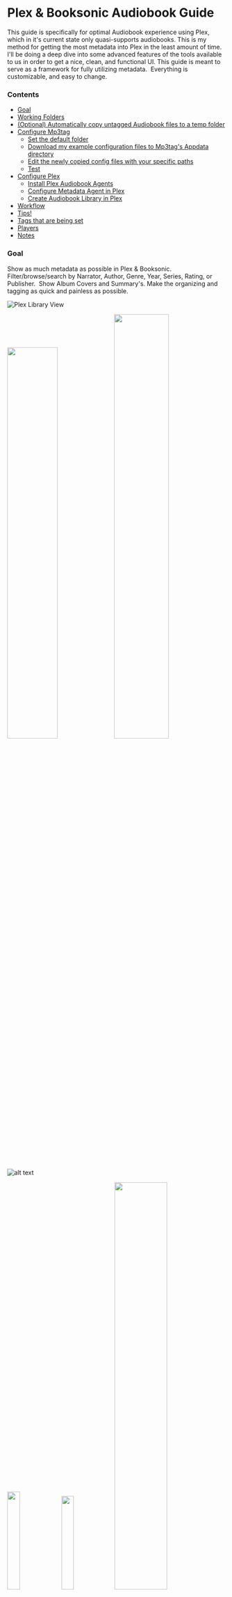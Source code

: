 # Plex & Booksonic Audiobook Guide
This guide is specifically for optimal Audiobook experience using Plex, which in it's current state only quasi-supports audiobooks. This is my method for getting the most metadata into Plex in the least amount of time.  I'll be doing a deep dive into some advanced features of the tools available to us in order to get a nice, clean, and functional UI. This guide is meant to serve as a framework for fully utilizing metadata.  Everything is customizable, and easy to change.

### Contents
* [Goal](https://github.com/seanap/Plex-Audiobook-Guide/blob/master/README.md#goal)
* [Working Folders](https://github.com/seanap/Plex-Audiobook-Guide/blob/master/README.md#working-folders)  
* [(Optional) Automatically copy untagged Audiobook files to a temp folder](https://github.com/seanap/Plex-Audiobook-Guide/blob/master/README.md#optional-automatically-copy-untagged-audiobook-files-to-a-temp-folder)
* [Configure Mp3tag](https://github.com/seanap/Plex-Audiobook-Guide/blob/master/README.md#configure-mp3tag)
  * [Set the default folder](https://github.com/seanap/Plex-Audiobook-Guide/blob/master/README.md#set-the-default-folder-mp3tag-automatically-looks-for-book-files-in)
  * [Download my example configuration files to Mp3tag's Appdata directory](https://github.com/seanap/Plex-Audiobook-Guide/blob/master/README.md#download-my-example-configuration-files-to-mp3tags-appdata-directory)
  * [Edit the newly copied config files with your specific paths](https://github.com/seanap/Plex-Audiobook-Guide/blob/master/README.md#edit-the-newly-copied-config-files-with-your-specific-paths)
  * [Test](https://github.com/seanap/Plex-Audiobook-Guide/blob/master/README.md#test)
* [Configure Plex](https://github.com/seanap/Plex-Audiobook-Guide/blob/master/README.md#configure-plex)
  * [Install Plex Audiobook Agents](https://github.com/seanap/Plex-Audiobook-Guide/blob/master/README.md#install-metadata-agent-for-plex)
  * [Configure Metadata Agent in Plex](https://github.com/seanap/Plex-Audiobook-Guide/blob/master/README.md#configure-metadata-agent-in-plex)
  * [Create Audiobook Library in Plex](https://github.com/seanap/Plex-Audiobook-Guide/blob/master/README.md#create-audiobook-library-in-plex)
* [Workflow](https://github.com/seanap/Plex-Audiobook-Guide/blob/master/README.md#workflow)
* [Tips!](https://github.com/seanap/Plex-Audiobook-Guide/blob/master/README.md#tips)
* [Tags that are being set](https://github.com/seanap/Plex-Audiobook-Guide/blob/master/README.md#tags-that-are-being-set)
* [Players](https://github.com/seanap/Plex-Audiobook-Guide/blob/master/README.md#players)
* [Notes](https://github.com/seanap/Plex-Audiobook-Guide/blob/master/README.md#notes)

### Goal
Show as much metadata as possible in Plex &amp; Booksonic.  Filter/browse/search by Narrator, Author, Genre, Year, Series, Rating, or Publisher.  Show Album Covers and Summary's. Make the organizing and tagging as quick and painless as possible.  

![Plex Library View](https://i.imgur.com/k4up0ao.jpg)
<p float="left">
  <img src="https://i.imgur.com/C3wgGte.png" width="48%" />
  <img src="https://i.imgur.com/YHqhdhO.png" width="50%" />
</p>

![alt text](https://i.imgur.com/oSfZLHo.png "Booksonic Book Summary")  
<p float="left">
  <img src="https://i.imgur.com/A1IYa5I.png" width="24%" />
  <img src="https://i.imgur.com/eKrH92i.png" width="23.5%" />
  <img src="https://i.imgur.com/HGbPdNM.png" width="49%" />
</p>

<!-- blank line -->
----
<!-- blank line -->
### Working folders
I have 3 working directories for my Audiobooks:
* `~/Original` Folder where I keep the un-altered original audio Files  
* `~/temp` Folder where I copy the audio files that need to be processed, this is the folder Mp3tag will open by default  
* `~/Audiobooks` Folder where I archive my properly tagged files in the proper folder structure, this is the folder I point Plex at

> Anywhere these folders are referenced, make sure to update to your specific paths

Best Practice: Tag your files *before* adding them to Plex.
<!-- blank line -->
----
<!-- blank line -->
### (Optional) Automatically copy untagged Audiobook files to a temp folder
Optional: This step is only required if you want to preserve the original unedited Audiobook files. This is required if you are seeding torrents, for example from librivox.org. That said, this is a recommended step for everyone, just incase something goes horribly wrong with Mp3tag or copying files.

<details>
<summary>What I want to achieve with this step: (click to expand)</summary>

<br>

This Script will:  
* Check every 2min for a new audiobook in the `/original` folder  
* Find only files and folders added to `/original` since the last run  
* Filter files to just Audiofiles (mp3 m4b ogg etc)  
* Copy only the Audiofiles to `/temp`  
* Ignore folder structure, bring everything to the `/temp/*` level  
* If exists do not copy again  
* We will configure Mp3tag to open to the `/temp` folder by default  
* When you run the Mp3tag custom Action (installed/created below), Mp3tag will move the files from `/temp` to `~/Audiobook`

Example:
```
/original
|
+-- /Book1
|   |
|   +-- book1.mp3 (Date: T-1min)
|   +-- book1cover.jpg (Date: T-1min)
|
+-- book2.m4b (Date: T-2min)
+-- book3.m4b (Date: T-1Hr)

RUN SCRIPT (every 2min)

/temp
|
+-- book1.mp3
+-- book2.m4b
```
</details>

<br>

This will automatically copy untagged books from `\Original` to `\temp`, which we will set as the default folder Mp3tag opens to, so all you have to do is open Mp3tag and any books that need processing will be automatically loaded. Expand and follow one of the options below for your OS.

<details>
<summary>[WINDOWS] Monitor /original folder and move untagged audiofiles to /temp: (click to expand)</summary>
<br>

* Download, Install, and Run [Dropit](http://www.dropitproject.com/#download)  
* Download Dropit settings Backup file [BookCopy [v1].zip](https://github.com/seanap/Plex-Audiobook-Guide/raw/master/Dropit/Backup/BookCopy%20%5Bv1%5D.zip)  
* In the System Tray: Right-Click `Dropit` > `Options` > `Various` > `Restore` and **Open** `BookCopy [v1].zip`
<p float="left">
  <img src="https://i.imgur.com/qrEFFQH.png" width="69%" />
  <img src="https://i.imgur.com/DBdlB6k.png" width="30%" />
</p>

* In the `Options` window, go to the `Monitoring` tab and edit `Z:\Original` with your specific folder  
![Update Monitored Folder Path](https://i.imgur.com/evlHN8K.png)
* Click Save, and OK to close the Options windows  
* Right-Click `Dropit` icon in system tray  
* Click `Associations`  
   * Make sure `BookCopy` profile is selected in the bottom drop-down  
* Double-Click `AudiobookCopy` and edit `4. Destination Folder` with your specific `\temp` folder  
![Update Destination Folder](https://i.imgur.com/T4HoYQq.png)  
> Test it by Copying an audiofile to /Original. Make sure it's working before moving on

</details>

<details>
<summary>[LINUX] Create a BookCopy script: (click to expand)</summary>
<br>

   * Open Notepad++  
   * Create a new file and name it `BookCopy.sh`  
   * Copy and paste the code below, update your path, and save.  
```
#!/bin/sh
find /full/path/to/Original/ -type f \( -iname \*.m4b -o -iname \*.mp3 -o -iname \*.mp4 -o -iname \*.m4a -o -iname \*.ogg \) -mmin -3 -exec cp -n "{}" /full/path/to/temp/ \;
```
   * Edit cron `crontab -e` add the following line:  
`*/2 * * * * /bin/sh /path/to/BookCopy.sh`  
</details>

<!-- blank line -->
----
<!-- blank line -->
### Configure Mp3tag
* Install, or Upgrade [Mp3tag](https://www.mp3tag.de/en/) to the latest version  

##### Set the default folder Mp3tag automatically looks for book files in.
* `Tools > Options > Directories`  
* Put the full path of the directory with your untagged books in `Favorite directory:`  
* CHECK `start from this directory`  
![alt text](https://i.imgur.com/R2lh1YH.png "Default Directory")  

##### Download my example configuration files to Mp3tag's Appdata directory  
* Download my repo by clicking [Here](https://github.com/seanap/Plex-Audiobook-Guide/archive/master.zip).  
  * Alternatively, click the green 'Code' dropdown button at the top of this Github page and select “Download Zip”.  
* The `Mp3tag` folder will be located in the zip archive. Unzip the archive.  
* Open the `Plex-Audiobook-Guide` folder
* Copy (or move) the `Mp3tag` folder to `C:\Users\your-username-here\Appdata\Roaming` folder  
  * Click `Yes` to merge/overwrite files  

##### Edit the newly copied config files with your specific paths
* Right click the following provided config files and OPEN WITH Notepad++  
  * `%APPDATA%\Mp3tag\data\action\1 m4b.mta` Update lines 3, 15, 22 with the path to your Plex `\Audiobook` folder  
  * `%APPDATA%\Mp3tag\data\action\001.mta` Update lines 3, 15, 22 with the path to your Plex `\Audiobook` folder  
  * `%APPDATA%\Mp3tag\data\action\01.mta` Update lines 3, 15, 22 with the path to your Plex `\Audiobook` folder  
  * `%APPDATA%\Mp3tag\export\001 Generate.mte` Update line 1 with your windows username `C:\Users\your-username-here\...`  
  * `%APPDATA%\Mp3tag\export\desc.mte` Update line 1 with the path to your Plex `\Audiobook` folder  
  * `%APPDATA%\Mp3tag\export\reader.mte` Update line 1 with the path to your Plex `\Audiobook` folder  

<details>
<summary>Alternatively, you can manually create and configure mp3tag to your specific needs (click to expand)</summary>
<br>

##### Install the Audible custom web sources  
  * [Download](https://github.com/seanap/Audible.com-Search-by-Album/archive/master.zip) the custom web source files
  * Drop the `Audible.com#Search by Album.src` file in your `%appdata%\Roaming\Mp3tag\data\sources` folder

##### Cofigure the `Tag Panel`
  * This can be manually adjusted Under `Tools > Options > Tag Panel`  
  ![alt text](https://i.imgur.com/wHdZcHh.png "Tag Panel")

##### Create a custom Action that will Rename, Proper Folder Structure, and Export cover/desc/reader
  * Load an audiobook file in Mp3tag for testing, and select it  
  * Click the Actions menu, select Actions (or `Alt-6`)  
  * Click New, and Label it (eg. 01 - Filename - Folder Structure - Cover in Folder)  
  * Add a New Action `Format Value`  
    * Field = `_FILENAME`  
    * Format String = `C:\path\to\Audiobooks\%albumartist%\%series%\%year% - %album%[ '['%series% %series-part%']']\%album% (%year%) ['['%series% %series-part%']' ]- pt$num(%track%,2)`  
  * Add a New Action `Export Cover to File`  
    * Format String = `%album% (%year%) ['['%series% %series-part%']' ]- cover`  
  * Add a New Action `Export`  
    * Click `New`  
    * Label it `desc`  
    * Edit the `desc.mte` file to only include the following two lines:    
```
$filename(desc.txt,utf-8)
%comment%
```
  * Save `desc.mte`  
    * Set `Export File Name:` as:  
     * `C:\path\to\Audiobooks\%albumartist%\%series%\%year% - %album%[ '['%series% %series-part%']']\desc.txt`
  * Add New Action `Export`  
    * Click `New`  
    * Label it `reader`  
    * Edit the `reader.mte` file to only include the following two lines:  
```
$filename(reader.txt,utf-8)
%composer%
```  
   * Save `reader.mte`  
     * Set `Export File Name:` as:  
      * `C:\path\to\Audiobooks\%albumartist%\%series%\%year% - %album%[ '['%series% %series-part%']']\reader.txt`  

Your New Action should look like this:  
  ![alt text](https://i.imgur.com/SiRhEdU.png "Example Actions")
  ![alt text](https://i.imgur.com/kmOiNqc.png "Custom Action Sequence")
  ![alt text](https://i.imgur.com/YfxJOGj.png "Filename format")
</details>

##### Test
* Put an audiobook file for testing in your `\temp` folder  
* Open Mp3tag and select all files for that book  
* `Ctrl-k` and set/fix the Track Numbering
* Click the Web Sources drop down button, select Audible.com > Search by Album  
   ![alt text](https://i.imgur.com/Q4ySYh2.png "Web Source Select")  
* Click the Action drop down button, select the Action that corresponds with the number of files  
  ![alt text](https://i.imgur.com/knf3ATb.png "Filename-Folder-Cover")  
  You have three different actions to use depending on the number of files the book has;
  * For a single track, use the 1 m4b Action. This Action does *not* append a `-pt01` to the end of the filename.  
  * For 2-99 tracks, use the 01 Action. It will append `-pt01` to the end of the filename.  
  * For 100-999 tracks, use the 001 Action. It will append `-pt001` to the end of the filename.  

<!-- blank line -->
----
<!-- blank line -->
### Configure Plex
#### Install Metadata Agent for Plex
Follow the Instructions [here](https://github.com/seanap/Audiobooks.bundle#installation)
* `https://github.com/seanap/Audiobooks.bundle#installation`

<details>
<summary>Alternate Installation using WebTools Plex Plugin (click to expand)</summary>
<br>

* Install [WebTools 4 Plex v3.0](https://github.com/ukdtom/WebTools.bundle/wiki/Install)  
  * Restart Plex
  * Access WebTools at this URL  
    * `http://<your IP address here>:33400/`
* Install the Audiobook Metadata Agent using WebTools:  
  * In the WebTools page Click `UAS`
  * Enter the following Manual Installation URL
    * `https://github.com/seanap/Audiobooks.bundle`
  * Restart Plex
</details>

#### Configure Metadata Agent in Plex  
* Go to `Settings > Agents > Artist > Audiobooks` Put Local Media Assets above Audiobooks
 ![alt text](https://i.imgur.com/oEKdpmd.png "Artist Agent Config")
* Go to `Settings > Agents > Albums > Audiobooks` Put Local Media Assets above Audiobooks
 ![alt text](https://i.imgur.com/1aKHJeB.png "Album Agent Config")

#### Create Audiobook Library in Plex
 * **General** select `Music`
 * **Add folders** browse to your Audiobook folders
 * **Advanced** set the following:  
   * Album sorting - By Name (This uses the Albumsort tag to keep series together and in order)
   * *UNCHECK* Prefer Local Metadata
   * *CHECK* Store track progress
   * *UNCHECK* Popular Tracks
   * Genres - Embedded tags
   * Album Art - Local Files Only
   * Agent - Audiobooks
<!-- blank line -->
----
<!-- blank line -->
### Workflow  
Now that the hard part of setting everything up is out of the way, this is what your typical workflow will look like moving forward:
> *Mp3tag can only work on one audiobook at a time.*

##### Open Mp3tag
  1. `Ctrl-a` or, Select All tracks of an Audiobook
  2. `Ctrl-k` Set/fix the track numbers
  3. `Ctrl-shift-i` or Click the Web Source (quick) button
![alt text](https://i.imgur.com/AjJbUqE.png "Tag Source")
  4. Click the Action drop down button, select the Action that corresponds with the number of files  
  ![alt text](https://i.imgur.com/knf3ATb.png "Filename-Folder-Cover")
  5. This does not set the Title tag, which Plex uses as the Chapter Name.  There are two easy options to set this:  
      * Click the `Filename - Tag` button, `Format String=` `%Title%`, this will set the filename as the Chapter name.  
      * Click the Action drop down, select `Chapter %track%` which will give you a generic "Chapter 1, Chapter 2, ..."  
<!-- blank line -->
----
<!-- blank line -->
### Tips!  
   * There are two key board shortcuts that call the Audible Web Source script, which one to use depends on if the Album and Artist tags exist or are accurate.  
      * `Ctrl-i` - Use if there are **no** tags, or if the Album/Artist tags are incorrect or contain junk data that will effect the Audible search. This shortcut will bring up the search and allow you to put exactly what you want to search Audible with, try to keep it as simple as possible with only Album and Author, you can also put the ASIN number in this dialog box to search for a specific book on Audible.  
      * `Ctrl-Shift-i` Use if the Album and Artist tag look to be ok, this will bypass the search input dialog box and bring you straight to the results.   
   * If the Author is also the Narrator make sure you delete the duplicate entry in the Artist field.  The script automatically combines the Author and Narrator (ex. `Peter Clines, Ray Porter`) in the Artist tag, which Plex uses as a "All Artists on this track" tag. Combining these tags for the Artist helps when searching Plex.  
   * Try to only keep 1 cover file in the tag, when the script asks if you want to save the existing cover, say "**No**".  If you happen to like the included cover over Audibles, in the Tag Review screen you can click the "Utils" button (bottom left) and UNCHECK "Save Image to Tag", but *make sure you remember to recheck this on the next book*.  
   * In Plex; If the Audiobook agent matches two different books as the same book, which will look like a duplicate in Plex, Unmatch BOTH books and start by manually matching the incorrect book, then manually re-match the book that was correct.  

<!-- blank line -->
----
<!-- blank line -->
### Tags that are being set
I did a lot of digging into ID3 standards and this was the best way I could come up with to shoehorn Audiobook metadata into mp3 tags.  It certainly isn't perfect, but it does work very nicely for Plex and other Audiobook apps.  These can be changed to fit your particular style by editing the Audible.com#Search by Album.src file in Notepad++.

| mp3tag Tag    | Audible.com Value|
| ------------- | ---------------- |
| `TIT1` (CONTENTGROUP)  | Series, Book #   |
| `TALB` (ALBUM)         | Title            |
| `TIT3` (SUBTITLE)      | Subtitle         |
| `TPE1` (ARTIST)        | Author, Narrator |
| `TPE2` (ALBUMARTIST)   | Author           |
| `TCOM` (COMPOSER)      | Narrator         |
| `TCON` (GENRE)         | Genre1/Genre2    |
| `TYER` (YEAR)          | Copyright Year*  |
| `COMM` (COMMENT)       | Publisher's Summary (MP3) |
| `desc` (DESCRIPTION)   | Publisher's Summary (M4B) |
| `TSOA` (ALBUMSORT)     | If ALBUM only, then %Title%<br>If ALBUM and SUBTITLE, then %Title% - %Subtitle%<br>If Series, then %Series% %Series-part% - %Title% |
| `TDRL` (RELEASETIME)   | Audiobook Release Year |
| `TPUB` (PUBLISHER)     | Publisher        |
| `TCOP` (COPYRIGHT)     | Copyright        |
| `ASIN` (ASIN)          | Amazon Standard Identification Number |
| `POPM` (RATING WMP)    | Audible Rating   |
| `WOAF` (WWWAUDIOFILE)  | Audible Album URL|
| `stik` (ITUNESMEDIATYPE) | M4B Media type = Audiobook |
| `pgap` (ITUNESGAPLESS) | M4B Gapless album = 1 |
| 'shwm' SHOWMOVEMENT    | Show Movement (M4B), if Series then = 1 else blank|
| `MVNM` MOVEMENTNAME    | Series           |
| `MVIN` MOVEMENT        | Series Book #    |
| `TXXX` (SERIES)**      | Series           |
| `TXXX` (SERIES-PART)** | Series Book #    |
| `TXXX` (TMP_GENRE1)**    | Genre 1 |
| `TXXX` (TMP_GENRE2)**    | Genre 2 |
| `CoverUrl`             | Album Cover Art  |
| `TIT2` (TITLE)         | Not Scraped, but used for Chapter Title<br>If no chapter data available set to filename |
   >&ast;*I would prefer Original Pub. year, but Audible is really bad at providing this data*  
   >&ast;&ast;*Custom Tags used as placeholders, To view this tag Tools>Options>Tag Panel>New*

<!-- blank line -->
----
<!-- blank line -->
### Players:
* **iOS**  
    1. [Prologue](https://apps.apple.com/us/app/prologue/id1459223267) - Connects to Plex  
    2. [Play:Sub](https://apps.apple.com/us/app/play-sub-music-streamer/id955329386) - Connects to Booksonic  
* **Android**  
    1. [Chronicle](https://play.google.com/store/apps/details?id=io.github.mattpvaughn.chronicle) - Connects to Plex, just released (limited functionality), aims to be similar to Prologue  
    2. [PlexAmp](https://plexamp.com/) - Connects to Plex, Official Plex audio app, Basic audiobook features but works well enough  
    3. [Booksonic](https://play.google.com/store/apps/details?id=github.popeen.dsub) - Connects to [Booksonic](https://booksonic.org/), has a few quirks but it works  
    4. [Smart](https://play.google.com/store/apps/details?id=ak.alizandro.smartaudiobookplayer) - Local media files only, but tons of great Audiobook specific features  
<!-- blank line -->
----
<!-- blank line -->
### Notes:
Once you have mp3tag, Audiobook metadata agent, and Plex configured the work flow becomes pretty quick and painless, especially when using keyboard shortcuts.   

Following this guide will also give you everything you need for a properly organized Booksonic server.  While Plex doesn't really care about your folder structure beyond `/Audiobook/Author/Book/book.mp3`, Booksonic exclusively uses folder structure for it's organization and it also looks for `cover.jpg`/`desc.txt`/`reader.txt` files (automatically created with the Action script) for additional metadata.

If you have an iOS device use the [Prologue app](https://prologue-app.com/), it is *miles* better than the Plex for iOS app.

For Android devices, I recently started using the updated PlexAmp Android app and it handles Audiobooks much better. It's still not at the same level as Prologue, or a dedicated player like Smart. Pros: It lets you filter/browse by Genre, Narrator, Year, it remembers where you left off very well, it supports Car Play and Android Auto. Cons: Suffers from the 90% marked as Played bug in plex, no sleep timer, requires PlexPass.
<!-- blank line -->
----
<!-- blank line -->
<a href="https://www.buymeacoffee.com/seanap" target="_blank"><img src="https://cdn.buymeacoffee.com/buttons/v2/default-green.png" alt="Buy Me A Book" height="41" width="174"></a>
